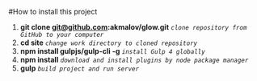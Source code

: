 #How to install this project

1. **git clone git@github.com:akmalov/glow.git**      _`clone repository from GitHub to your computer`_
2. **cd site**      _`change work directory to cloned repository`_
3. **npm install gulpjs/gulp-cli -g**      _`install Gulp 4 globally`_
4. **npm install**      _`download and install plugins by node package manager`_
5. **gulp**     _`build project and run server`_